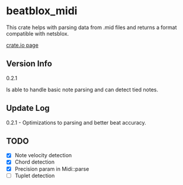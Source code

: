 # beatblox_midi
This crate helps with parsing data from .mid files and returns a format compatible with netsblox.

[crate.io page](https://crates.io/search?q=beatblox_midi)

## Version Info
0.2.1

Is able to handle basic note parsing and can detect tied notes.

## Update Log

0.2.1 - Optimizations to parsing and better beat accuracy.

## TODO

- [x] Note velocity detection
- [x] Chord detection
- [x] Precision param in Midi::parse
- [ ] Tuplet detection
